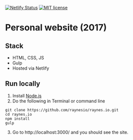 [![Netlify Status](https://api.netlify.com/api/v1/badges/27906b42-3af7-4cde-9df8-c54403c60edf/deploy-status)](https://app.netlify.com/sites/raynesio/deploys)
[![MIT license](https://img.shields.io/badge/License-MIT-blue.svg)](https://lbesson.mit-license.org/)

# Personal website (2017)

## Stack
* HTML, CSS, JS
* Gulp
* Hosted via Netlify

## Run locally

1. Install [Node.js](https://nodejs.org)
2. Do the following in Terminal or command line

  ```
  git clone https://github.com/raynesio/raynes.io.git
  cd raynes.io
  npm install
  gulp
  ```

3. Go to http://localhost:3000/ and you should see the site.
